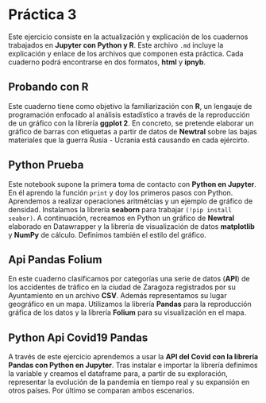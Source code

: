 # Práctica 3 
Este ejercicio consiste en la actualización y explicación de los cuadernos trabajados en **Jupyter con Python y R**. Este archivo `.md` incluye la explicación y enlace de los archivos que componen esta práctica. Cada cuaderno podrá encontrarse en dos formatos, **html** y **ipnyb**.
## Probando con R
Este cuaderno tiene como objetivo la familiarización con **R**, un lengauje de programación enfocado al análisis estadístico a través de la reproducción de un gráfico con la librería **ggplot 2**. En concreto, se pretende elaborar un gráfico de barras con etiquetas a partir de datos de **Newtral** sobre las bajas materiales que la guerra Rusia - Ucrania está causando en cada ejércirto.

## Python Prueba 
Este notebook supone la primera toma de contacto con **Python en Jupyter**. En él aprendo la función `print` y doy los primeros pasos con Python. Aprendemos a realizar operaciones aritmétcias y un ejemplo de gráfico de densidad. Instalamos la librería **seaborn** para trabajar `(!pip install seabor)`. A continuación, recreamos en Python un gráfico de **Newtral** elaborado en Datawrapper y la librería de visualización de datos **matplotlib** y **NumPy** de cálculo. Definimos también el estilo del gráfico. 

## Api Pandas Folium 
En este cuaderno clasificamos por categorías una serie de datos (**API**) de los accidentes de tráfico en la ciudad de Zaragoza registrados por su Ayuntamiento en un archivo **CSV**. Además representamos su lugar geográfico en un mapa. Utilizamos la librería **Pandas** para la reproducción gráfica de los datos y la librería **Folium** para su visualización en el mapa. 

## Python Api Covid19 Pandas
A través de este ejercicio aprendemos a usar la **API del Covid con la librería Pandas con Python en Jupyter**. Tras instalar e importar la librería definimos la variable y creamos el dataframe para, a partir de su exploración, representar la evolución de la pandemia en tiempo real y su expansión en otros países. Por último se comparan ambos escenarios.
